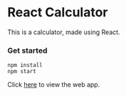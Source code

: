 # React Calculator #

This is a calculator, made using React.

### Get started ###

`npm install`  
`npm start`

Click [here](https://calculator-react-bmswxnzgkn.now.sh/) to view the web app.
